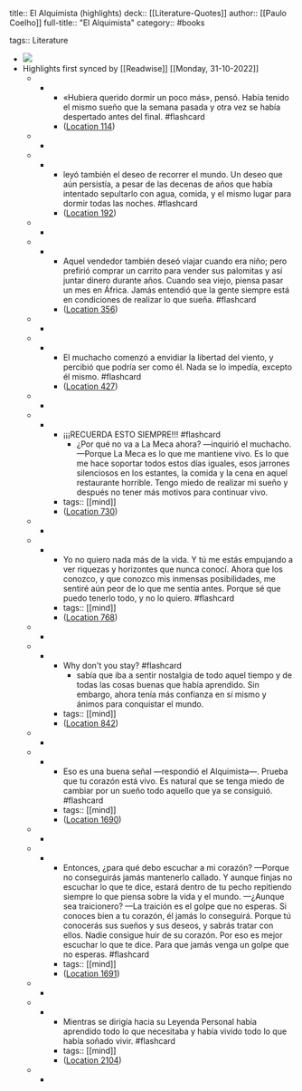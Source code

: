 title:: El Alquimista (highlights)
deck:: [[Literature-Quotes]]
author:: [[Paulo Coelho]]
full-title:: "El Alquimista"
category:: #books

tags:: Literature

- ![](https://images-na.ssl-images-amazon.com/images/I/512XgUw219L._SL200_.jpg)
- Highlights first synced by [[Readwise]] [[Monday, 31-10-2022]]
	- -
		- «Hubiera querido dormir un poco más», pensó. Había tenido el mismo sueño que la semana pasada y otra vez se había despertado antes del final. #flashcard
		- ([Location 114](https://readwise.io/to_kindle?action=open&asin=B00CSJYYO4&location=114))
	- -
	- -
		- leyó también el deseo de recorrer el mundo. Un deseo que aún persistía, a pesar de las decenas de años que había intentado sepultarlo con agua, comida, y el mismo lugar para dormir todas las noches. #flashcard
		- ([Location 192](https://readwise.io/to_kindle?action=open&asin=B00CSJYYO4&location=192))
	- -
	- -
		- Aquel vendedor también deseó viajar cuando era niño; pero prefirió comprar un carrito para vender sus palomitas y así juntar dinero durante años. Cuando sea viejo, piensa pasar un mes en África. Jamás entendió que la gente siempre está en condiciones de realizar lo que sueña. #flashcard
		- ([Location 356](https://readwise.io/to_kindle?action=open&asin=B00CSJYYO4&location=356))
	- -
	- -
		- El muchacho comenzó a envidiar la libertad del viento, y percibió que podría ser como él. Nada se lo impedía, excepto él mismo. #flashcard
		- ([Location 427](https://readwise.io/to_kindle?action=open&asin=B00CSJYYO4&location=427))
	- -
	- -
		- ¡¡¡RECUERDA ESTO SIEMPRE!!! #flashcard
			- ¿Por qué no va a La Meca ahora? —inquirió el muchacho. —Porque La Meca es lo que me mantiene vivo. Es lo que me hace soportar todos estos días iguales, esos jarrones silenciosos en los estantes, la comida y la cena en aquel restaurante horrible. Tengo miedo de realizar mi sueño y después no tener más motivos para continuar vivo.
		- tags:: [[mind]]
		- ([Location 730](https://readwise.io/to_kindle?action=open&asin=B00CSJYYO4&location=730))
	- -
	- -
		- Yo no quiero nada más de la vida. Y tú me estás empujando a ver riquezas y horizontes que nunca conocí. Ahora que los conozco, y que conozco mis inmensas posibilidades, me sentiré aún peor de lo que me sentía antes. Porque sé que puedo tenerlo todo, y no lo quiero. #flashcard
		- tags:: [[mind]]
		- ([Location 768](https://readwise.io/to_kindle?action=open&asin=B00CSJYYO4&location=768))
	- -
	- -
		- Why don't you stay? #flashcard
			- sabía que iba a sentir nostalgia de todo aquel tiempo y de todas las cosas buenas que había aprendido. Sin embargo, ahora tenía más confianza en sí mismo y ánimos para conquistar el mundo.
		- tags:: [[mind]]
		- ([Location 842](https://readwise.io/to_kindle?action=open&asin=B00CSJYYO4&location=842))
	- -
	- -
		- Eso es una buena señal —respondió el Alquimista—. Prueba que tu corazón está vivo. Es natural que se tenga miedo de cambiar por un sueño todo aquello que ya se consiguió. #flashcard
		- tags:: [[mind]]
		- ([Location 1690](https://readwise.io/to_kindle?action=open&asin=B00CSJYYO4&location=1690))
	- -
	- -
		- Entonces, ¿para qué debo escuchar a mi corazón? —Porque no conseguirás jamás mantenerlo callado. Y aunque finjas no escuchar lo que te dice, estará dentro de tu pecho repitiendo siempre lo que piensa sobre la vida y el mundo. —¿Aunque sea traicionero? —La traición es el golpe que no esperas. Si conoces bien a tu corazón, él jamás lo conseguirá. Porque tú conocerás sus sueños y sus deseos, y sabrás tratar con ellos. Nadie consigue huir de su corazón. Por eso es mejor escuchar lo que te dice. Para que jamás venga un golpe que no esperas. #flashcard
		- tags:: [[mind]]
		- ([Location 1691](https://readwise.io/to_kindle?action=open&asin=B00CSJYYO4&location=1691))
	- -
	- -
		- Mientras se dirigía hacia su Leyenda Personal había aprendido todo lo que necesitaba y había vivido todo lo que había soñado vivir. #flashcard
		- tags:: [[mind]]
		- ([Location 2104](https://readwise.io/to_kindle?action=open&asin=B00CSJYYO4&location=2104))
	- -